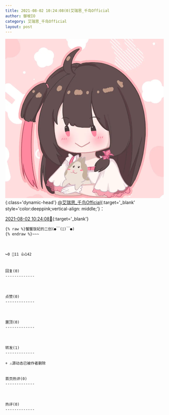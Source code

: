 ```yaml
---
title: 2021-08-02 10:24:08(0)艾瑞思_千鸟Official
author: 御坂IO
category: 艾瑞思_千鸟Official
layout: post
---
```


![img](/images/7e08840c56f251de28bdf766b647bd5fe9a5d50a.jpg){:class='dynamic-head'}
[@艾瑞思_千鸟Official](https://space.bilibili.com/1090010845/dynamic){:target='_blank' style='color:deeppink;vertical-align: middle;'}：

[2021-08-02 10:24:08🔗](https://t.bilibili.com/554191003279031097){:target='_blank'}

~~~
{% raw %}蟹蟹饭妃的二创(●￣(ｴ)￣●)
{% endraw %}~~~



↪️0 💬11 👍142


回复(0)
-------------



点赞(0)
-------------



置顶(0)
-------------



转发(1)
-------------

+ ⚠源动态已被作者删除


首页热评(0)
-------------



热评(0)
-------------



